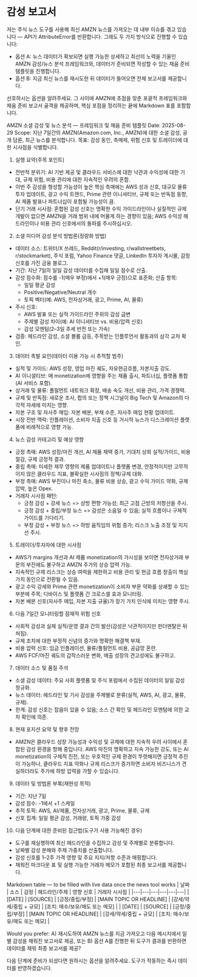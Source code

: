 # 감성 보고서

저는 주식 뉴스 도구를 사용해 최신 AMZN 뉴스를 가져오는 데 내부 이슈를 겪고 있습니다 — API가 AttributeError를 반환합니다. 그래도 두 가지 방식으로 진행할 수 있습니다:

- 옵션 A: 뉴스 데이터가 확보되면 실행 가능한 상세하고 최선의 노력을 기울인 AMZN 감성/뉴스 분석 프레임워크와, 데이터가 준비되면 작성할 수 있는 채움 준비 템플릿을 진행합니다.
- 옵션 B: 지금 최신 뉴스를 재시도한 뒤 데이터가 들어오면 전체 보고서를 제공합니다.

선호하시는 옵션을 알려주세요. 그 사이에 AMZN에 초점을 맞춘 포괄적 프레임워크와 채움 준비 보고서 골격을 제공하며, 핵심 포점을 정리하는 끝에 Markdown 표를 포함합니다.

AMZN 소셜 감성 및 뉴스 분석 — 프레임워크 및 채움 준비 템플릿
Date: 2025-08-29
Scope: 지난 7일간의 AMZN(Amazon.com, Inc., AMZN)에 대한 소셜 감성, 공개 담론, 최근 뉴스를 분석합니다. 목표: 감성 동인, 촉매제, 위험 신호 및 트레이더에 대한 시사점을 식별합니다.

1) 실행 요약(주목 포인트)
- 전반적 분위기: AI 기반 제공 및 클라우드 서비스에 대한 낙관과 수익성에 대한 기대, 규제 위험, 비용 관리에 대한 지속적인 우려의 혼합.
- 이번 주 감성을 형성할 가능성이 높은 핵심 촉매에는 AWS 성과 신호, 대규모 물류 투자 업데이트, 광고 수익 트렌드, Prime 관련 이니셔티브, 규제 또는 반독점 동향, AI 제품 발표나 파트너십이 포함될 가능성이 큼.
- 단기 거래 시사점: 혼합된 감성 신호는 명확한 수익 가이드라인이나 실질적인 규제 개발이 없으면 AMZN을 거래 범위 내에 머물게 하는 경향이 있음; AWS 수익성 헤드라인이나 비용 관리 신호에서의 돌파를 주시하십시오.

2) 소셜 미디어 감성 분석 방법론(정량화 방법)
- 데이터 소스: 트위터/X 쓰레드, Reddit(r/investing, r/wallstreetbets, r/stockmarket), 주식 포럼, Yahoo Finance 댓글, LinkedIn 투자자 게시물, 감정 신호를 가진 금융 블로그.
- 기간: 지난 7일의 일일 감성 데이터를 수집해 일일 점수로 산출.
- 감성 점수화: 점수를 -1(매우 부정)에서 +1(매우 긍정)으로 표준화; 산출 항목:
  - 일일 평균 감성
  - Positive/Negative/Neutral 개수
  - 토픽 벡터(예: AWS, 전자상거래, 광고, Prime, AI, 물류)
- 주시 신호:
  - AWS 발표 또는 실적 가이드라인 주위의 감성 급변
  - 주제별 감성 차이(예: AI 이니셔티브 vs. 비용/압력 신호)
  - 감성 모멘텀(2–3일 추세 반전 또는 가속)
- 검증: 헤드라인 감성, 소셜 볼륨 급등, 주목받는 인플루언서 활동과의 삼각 교차 확인.

3) 데이터 촉발 요인(데이터 이용 가능 시 추적할 범주)
- 실적 및 가이드: AWS 성장, 영업 마진 궤도, 자유현금흐름, 자본지출 강도.
- AI 이니셜티브: 매 monetization에 영향을 주는 제품 출시, 파트너십, 플랫폼 통합(AI 서비스 포함).
- 상거래 및 물류: 풀필먼트 네트워크 확장, 배송 속도 개선, 비용 관리, 가격 경쟁력.
- 규제 및 반독점: 새로운 조사, 합의 또는 정책 시그널이 Big Tech 및 Amazon의 다각적 자세에 미치는 영향.
- 자본 구조 및 자사주 매입: 자본 배분, 부채 수준, 자사주 매입 현황 업데이트.
- 시장 전반 맥락: 인플레이션, 소비자 지출 신호 등 거시적 뉴스가 디스크레이션 플랫폼에 비례적으로 영향 가능.

4) 뉴스 감성 카테고리 및 예상 영향
- 긍정 촉매: AWS 성장/마진 개선, AI 제품 채택 증가, 기대치 상회 실적/가이드, 비용 절감, 규제 긍정적 결과.
- 중립 촉매: 미세한 재무 영향의 제품 업데이트나 플랫폼 변경, 안정적이지만 고무적이지 않은 클라우드 지표, 불확실한 시사점의 정책/규제 대화.
- 부정 촉매: AWS 부진이나 마진 축소, 물류 비용 상승, 광고 수익 가이드 약화, 규제 압박, 높은 Opex.
- 거래자 시사점 패턴:
  - 긍정 감성 + 강세 뉴스 => 상방 편향 가능성; 최근 고점 근방의 저항선을 주시.
  - 긍정 감성 + 중립/부정 뉴스 => 감성은 소음일 수 있음; 실적 흐름이나 구체적 가이드를 기다리기.
  - 부정 감성 + 부정 뉴스 => 하방 움직임의 위험 증가; 리스크 노출 조정 및 지지선 주시.

5) 트레이더/투자자에 대한 시사점
- AWS가 margins 개선과 AI 제품 monetization의 가시성을 보이면 전자상거래 부문의 부진에도 불구하고 AMZN 주가의 상승 압력 가능.
- 지속적인 규제 리스크는 상승 여력을 제한하고 비용 관리 및 현금 흐름 창출이 핵심 가치 동인으로 전환될 수 있음.
- 광고 수익 강세와 Prime 관련 monetization이 소비자 부문 약화를 상쇄할 수 있는 부분에 주목; 디바이스 및 플랫폼 간 크로스셀 효과 모니터링.
- 자본 배분 신호(자사주 매입, 자본 지출 규율)가 장기 가치 인식에 미치는 영향 주시.

6) 다음 7일간 모니터링할 잠재적 위험 신호
- 사회적 감성과 실제 실적/운영 결과 간의 발산(감성은 낙관적이지만 펀더멘탈은 뒤처짐).
- 규제 조치에 대한 부정적 신념의 증가와 명확한 해결책 부재.
- 비용 압력 신호: 임금 인플레이션, 물류/풀필먼트 비용, 공급망 혼란.
- AWS FCF/마진 궤도의 갑작스러운 변화, 매출 성장의 견고성에도 불구하고.

7) 데이터 소스 및 품질 주석
- 소셜 감성 데이터: 주요 사회 플랫폼 및 주식 포럼에서 수집된 데이터의 일일 감성 정규화.
- 뉴스 데이터: 헤드라인 및 기사 감성을 주제별로 분류(실적, AWS, AI, 광고, 물류, 규제).
- 한계: 감성 신호는 잡음이 있을 수 있음; 소스 간 확인 및 헤드라인 모멘텀에 의한 교차 확인에 의존.

8) 현재 포지션 요약 및 향후 전망
- AMZN은 클라우드 성장 가능성과 수익성 및 규제에 대한 지속적 우려 사이에서 혼합된 감성 환경을 항해 중입니다. AWS 마진의 명확하고 지속 가능한 강도, 또는 AI monetization의 구체적 진전, 또는 우호적인 규제 환경이 뚜렷해지면 긍정적 추진이 가능하나, 클라우드 지표 약화나 규제 리스크가 증가하면 소비자 비즈니스가 견실하더라도 주가에 하방 압력을 가할 수 있습니다.

9) 데이터 및 방법론 부록(재현성 목적)
- 기간: 지난 7일
- 감성 점수: -1에서 +1 스케일
- 추적 토픽: AWS, AI/제품, 전자상거래, 광고, Prime, 물류, 규제
- 신호 집계: 일일 평균 감성, 거래량, 토픽 가중 감성

10) 다음 단계에 대한 준비된 접근법(도구가 사용 가능해진 경우)
- 도구를 재실행하여 최신 헤드라인을 수집하고 감성 및 주제별로 분류합니다.
- 날짜별 감성 분해와 주제 가중치를 산출합니다.
- 감성 신호를 1–2주 가격 영향 및 주요 지지/저항 수준과 매핑합니다.
- 채워진 마크다운 표 및 실행 가능한 거래자 메모가 포함된 최종 보고서를 제공합니다.

Markdown table — to be filled with live data once the news tool works
| 날짜 | 소스 | 감정 | 헤드라인/주제 | 영향 신호 | 거래자 시사점 |
|---|---|---|---|---|---|
| [DATE] | [SOURCE] | [긍정/중립/부정] | [MAIN TOPIC OR HEADLINE] | [강세/약세/중립 + 규모] | [조치: 매수/보유/매도 또는 메모] |
| [DATE] | [SOURCE] | [긍정/중립/부정] | [MAIN TOPIC OR HEADLINE] | [강세/약세/중립 + 규모] | [조치: 매수/보유/매도 또는 메모] |

Would you prefer:
A) 재시도하여 AMZN 뉴스를 지금 가져오고 다음 메시지에서 일별 감성을 채워진 보고서로 제공, 또는
B) 옵션 A를 진행한 뒤 도구가 결과를 반환하면 데이터를 채워 최종 보고서를 제공?

다음 단계에 준비가 되셨다면 원하시는 옵션을 알려주세요. 도구가 작동하는 즉시 데이터를 반영하겠습니다.
